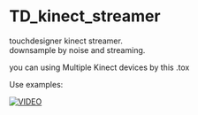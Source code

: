 # TD_kinect_streamer

touchdesigner kinect streamer.  
downsample by noise and streaming.

you can using Multiple Kinect devices by this .tox

Use examples: 

[![VIDEO](https://img.youtube.com/vi/kvW1nT9a9og/0.jpg)](https://www.youtube.com/playlist?list=PLMLSG_b12bxBPgZ-5jiyOJzZQhkioaKbd "VIDEO")
